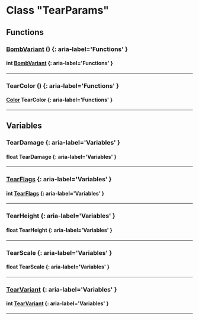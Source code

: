 # Class "TearParams"
## Functions
### [BombVariant](../enums/BombVariant) () {: aria-label='Functions' }
#### int [BombVariant](../enums/BombVariant)  {: aria-label='Functions' }

___ 
### TearColor () {: aria-label='Functions' }
#### [Color](../Color) TearColor  {: aria-label='Functions' }

___ 
## Variables
### TearDamage {: aria-label='Variables' }
#### float TearDamage  {: aria-label='Variables' }

___ 
### [TearFlags](../enums/TearFlags) {: aria-label='Variables' }
#### int [TearFlags](../enums/TearFlags)  {: aria-label='Variables' }

___ 
### TearHeight {: aria-label='Variables' }
#### float TearHeight  {: aria-label='Variables' }

___ 
### TearScale {: aria-label='Variables' }
#### float TearScale  {: aria-label='Variables' }

___ 
### [TearVariant](../enums/TearVariant) {: aria-label='Variables' }
#### int [TearVariant](../enums/TearVariant)  {: aria-label='Variables' }

___ 
